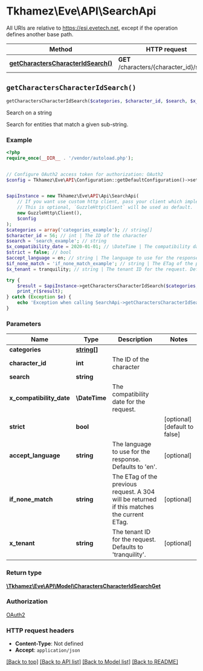 # Tkhamez\Eve\API\SearchApi

All URIs are relative to https://esi.evetech.net, except if the operation defines another base path.

| Method | HTTP request | Description |
| ------------- | ------------- | ------------- |
| [**getCharactersCharacterIdSearch()**](SearchApi.md#getCharactersCharacterIdSearch) | **GET** /characters/{character_id}/search | Search on a string |


## `getCharactersCharacterIdSearch()`

```php
getCharactersCharacterIdSearch($categories, $character_id, $search, $x_compatibility_date, $strict, $accept_language, $if_none_match, $x_tenant): \Tkhamez\Eve\API\Model\CharactersCharacterIdSearchGet
```

Search on a string

Search for entities that match a given sub-string.

### Example

```php
<?php
require_once(__DIR__ . '/vendor/autoload.php');


// Configure OAuth2 access token for authorization: OAuth2
$config = Tkhamez\Eve\API\Configuration::getDefaultConfiguration()->setAccessToken('YOUR_ACCESS_TOKEN');


$apiInstance = new Tkhamez\Eve\API\Api\SearchApi(
    // If you want use custom http client, pass your client which implements `GuzzleHttp\ClientInterface`.
    // This is optional, `GuzzleHttp\Client` will be used as default.
    new GuzzleHttp\Client(),
    $config
);
$categories = array('categories_example'); // string[]
$character_id = 56; // int | The ID of the character
$search = 'search_example'; // string
$x_compatibility_date = 2020-01-01; // \DateTime | The compatibility date for the request.
$strict = false; // bool
$accept_language = en; // string | The language to use for the response. Defaults to 'en'.
$if_none_match = 'if_none_match_example'; // string | The ETag of the previous request. A 304 will be returned if this matches the current ETag.
$x_tenant = tranquility; // string | The tenant ID for the request. Defaults to 'tranquility'.

try {
    $result = $apiInstance->getCharactersCharacterIdSearch($categories, $character_id, $search, $x_compatibility_date, $strict, $accept_language, $if_none_match, $x_tenant);
    print_r($result);
} catch (Exception $e) {
    echo 'Exception when calling SearchApi->getCharactersCharacterIdSearch: ', $e->getMessage(), PHP_EOL;
}
```

### Parameters

| Name | Type | Description  | Notes |
| ------------- | ------------- | ------------- | ------------- |
| **categories** | [**string[]**](../Model/string.md)|  | |
| **character_id** | **int**| The ID of the character | |
| **search** | **string**|  | |
| **x_compatibility_date** | **\DateTime**| The compatibility date for the request. | |
| **strict** | **bool**|  | [optional] [default to false] |
| **accept_language** | **string**| The language to use for the response. Defaults to &#39;en&#39;. | [optional] |
| **if_none_match** | **string**| The ETag of the previous request. A 304 will be returned if this matches the current ETag. | [optional] |
| **x_tenant** | **string**| The tenant ID for the request. Defaults to &#39;tranquility&#39;. | [optional] |

### Return type

[**\Tkhamez\Eve\API\Model\CharactersCharacterIdSearchGet**](../Model/CharactersCharacterIdSearchGet.md)

### Authorization

[OAuth2](../../README.md#OAuth2)

### HTTP request headers

- **Content-Type**: Not defined
- **Accept**: `application/json`

[[Back to top]](#) [[Back to API list]](../../README.md#endpoints)
[[Back to Model list]](../../README.md#models)
[[Back to README]](../../README.md)
